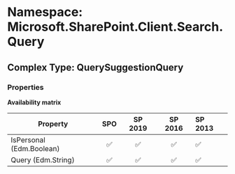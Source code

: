 # Namespace: Microsoft.SharePoint.Client.Search.Query

## Complex Type: QuerySuggestionQuery

### Properties

**Availability matrix**

Property | SPO | SP 2019 | SP 2016 | SP 2013
----------|:---:|:-------:|:-------:|:-------
IsPersonal (Edm.Boolean) | ✅ | ✅ | ✅ | ✅
Query (Edm.String) | ✅ | ✅ | ✅ | ✅